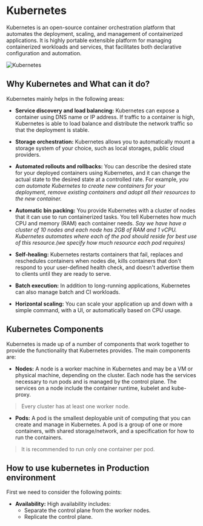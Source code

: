 # Kubernetes 

Kubernetes is an open-source container orchestration platform that automates the deployment, scaling, and management of containerized applications. It is highly portable extensible platform for managing containerized workloads and services, that facilitates both declarative configuration and automation.

![Kubernetes](https://kubernetes.io/images/docs/Container_Evolution.svg)

## Why Kubernetes and What can it do?

Kubernetes mainly helps in the following areas:

- **Service discovery and load balancing:** Kubernetes can expose a container using DNS name or IP address. If traffic to a container is high, Kubernetes is able to load balance and distribute the network traffic so that the deployment is stable.

- **Storage orchestration:** Kubernetes allows you to automatically mount a storage system of your choice, such as local storages, public cloud providers.

- **Automated rollouts and rollbacks:** You can describe the desired state for your deployed containers using Kubernetes, and it can change the actual state to the desired state at a controlled rate. For example, *you can automate Kubernetes to create new containers for your deployment, remove existing containers and adopt all their resources to the new container.*

- **Automatic bin packing:** You provide Kubernetes with a cluster of nodes that it can use to run containerized tasks. You tell Kubernetes how much CPU and memory (RAM) each container needs. *Say we have have a cluster of 10 nodes and each node has 2GB of RAM and 1 vCPU. Kubernetes automates where each of the pod should reside for best use of this resource.(we specify how much resource each pod requires)*

- **Self-healing:** Kubernetes restarts containers that fail, replaces and reschedules containers when nodes die, kills containers that don't respond to your user-defined health check, and doesn't advertise them to clients until they are ready to serve.

- **Batch execution:** In addition to long-running applications, Kubernetes can also manage batch and CI workloads.

- **Horizontal scaling:** You can scale your application up and down with a simple command, with a UI, or automatically based on CPU usage.

## Kubernetes Components

Kubernetes is made up of a number of components that work together to provide the functionality that Kubernetes provides. The main components are:

- **Nodes:** A node is a worker machine in Kubernetes and may be a VM or physical machine, depending on the cluster. Each node has the services necessary to run pods and is managed by the control plane. The services on a node include the container runtime, kubelet and kube-proxy.

> Every cluster has at least one worker node.

- **Pods:** A pod is the smallest deployable unit of computing that you can create and manage in Kubernetes. A pod is a group of one or more containers, with shared storage/network, and a specification for how to run the containers. 

> It is recommended to run only one container per pod. 

## How to use kubernetes in Production environment

First we need to consider the following points:

- **Availability:** High availability includes:
    - Separate the control plane from the worker nodes.
    - Replicate the control plane.